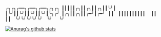 ╭╮╭╮╭━━╮╭━━╮╭━━╮╭╮╭╮ ┃┃┃┃┃╭╮┃┃╭╮┃┃╭╮┃┃╰╯┃ ┃╰╯┃┃╰╯┃┃╰╯┃┃╰╯┃╰╮╭╯ ┃╭╮┃┃╭╮┃┃╭━╯┃╭━╯    ┃┃  ┃┃┃┃┃┃┃┃┃┃   ┃┃   ┃┃  ╰╯╰╯╰╯╰╯╰╯  ╰╯   ╰╯

[![Anurag's github stats](https://github-readme-stats.vercel.app/api?username=1o1lipop)](https://github.com/anuraghazra/github-readme-stats)
